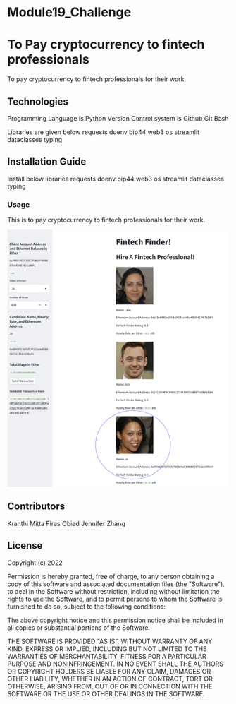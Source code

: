 # Module19_Challenge

# To Pay cryptocurrency to fintech professionals

To pay cryptocurrency to fintech professionals for their work.

## Technologies

Programming Language is Python
Version Control system is Github
Git Bash




Libraries are given below
requests
doenv
bip44
web3
os
streamlit
dataclasses
typing

## Installation Guide

Install below libraries
requests
doenv
bip44
web3
os
streamlit
dataclasses
typing




### Usage

 This is to pay cryptocurrency to fintech professionals for their work.
 

![ui_front_page.png](ui_front_page.png)



## Contributors

Kranthi Mitta
Firas Obied
Jennifer Zhang


## License

Copyright (c) 2022 

Permission is hereby granted, free of charge, to any person obtaining a copy
of this software and associated documentation files (the "Software"), to deal
in the Software without restriction, including without limitation the rights
to use  the Software, and to permit persons to whom the Software is
furnished to do so, subject to the following conditions:

The above copyright notice and this permission notice shall be included in all
copies or substantial portions of the Software.

THE SOFTWARE IS PROVIDED "AS IS", WITHOUT WARRANTY OF ANY KIND, EXPRESS OR
IMPLIED, INCLUDING BUT NOT LIMITED TO THE WARRANTIES OF MERCHANTABILITY,
FITNESS FOR A PARTICULAR PURPOSE AND NONINFRINGEMENT. IN NO EVENT SHALL THE
AUTHORS OR COPYRIGHT HOLDERS BE LIABLE FOR ANY CLAIM, DAMAGES OR OTHER
LIABILITY, WHETHER IN AN ACTION OF CONTRACT, TORT OR OTHERWISE, ARISING FROM,
OUT OF OR IN CONNECTION WITH THE SOFTWARE OR THE USE OR OTHER DEALINGS IN THE
SOFTWARE.
